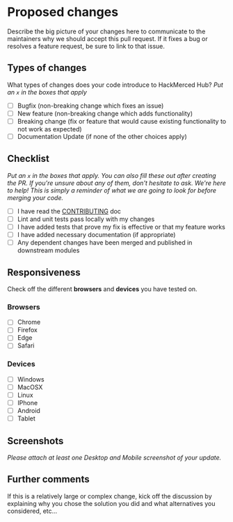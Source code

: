 # Proposed changes

Describe the big picture of your changes here to communicate to the maintainers why we should accept this pull request. If it fixes a bug or resolves a feature request, be sure to link to that issue.

## Types of changes

What types of changes does your code introduce to HackMerced Hub?
_Put an `x` in the boxes that apply_

- [ ] Bugfix (non-breaking change which fixes an issue)
- [ ] New feature (non-breaking change which adds functionality)
- [ ] Breaking change (fix or feature that would cause existing functionality to not work as expected)
- [ ] Documentation Update (if none of the other choices apply)

## Checklist

_Put an `x` in the boxes that apply. You can also fill these out after creating the PR. If you're unsure about any of them, don't hesitate to ask. We're here to help! This is simply a reminder of what we are going to look for before merging your code._

- [ ] I have read the [CONTRIBUTING](https://github.com/HackMerced/HackMerced/blob/master/CONTRIBUTING.md) doc
- [ ] Lint and unit tests pass locally with my changes
- [ ] I have added tests that prove my fix is effective or that my feature works
- [ ] I have added necessary documentation (if appropriate)
- [ ] Any dependent changes have been merged and published in downstream modules

## Responsiveness

Check off the different **browsers** and **devices** you have tested on.

### Browsers

- [ ] Chrome
- [ ] Firefox
- [ ] Edge
- [ ] Safari

### Devices

- [ ] Windows
- [ ] MacOSX
- [ ] Linux
- [ ] IPhone
- [ ] Android
- [ ] Tablet

## Screenshots

_Please attach at least one Desktop and Mobile screenshot of your update._

## Further comments

If this is a relatively large or complex change, kick off the discussion by explaining why you chose the solution you did and what alternatives you considered, etc...
